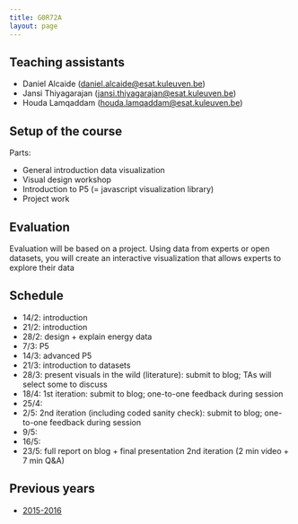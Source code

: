 ```yaml
---
title: G0R72A
layout: page
---
```

## Teaching assistants
* Daniel Alcaide (daniel.alcaide@esat.kuleuven.be)
* Jansi Thiyagarajan (jansi.thiyagarajan@esat.kuleuven.be)
* Houda Lamqaddam (houda.lamqaddam@esat.kuleuven.be)

## Setup of the course
Parts:

* General introduction data visualization
* Visual design workshop
* Introduction to P5 (= javascript visualization library)
* Project work

## Evaluation

Evaluation will be based on a project. Using data from experts or open datasets, you will create an interactive visualization that allows experts to explore their data

## Schedule

* 14/2: introduction
* 21/2: introduction
* 28/2: design + explain energy data
* 7/3: P5
* 14/3: advanced P5
* 21/3: introduction to datasets
* 28/3: present visuals in the wild (literature): submit to blog; TAs will select some to discuss
* 18/4: 1st iteration: submit to blog; one-to-one feedback during session
* 25/4: 
* 2/5: 2nd iteration (including coded sanity check): submit to blog; one-to-one feedback during session
* 9/5: 
* 16/5: 
* 23/5: full report on blog + final presentation 2nd iteration (2 min video + 7 min Q&A)

## Previous years

* [2015-2016](http://teaching.vda-lab.be/g0w36a/2015)